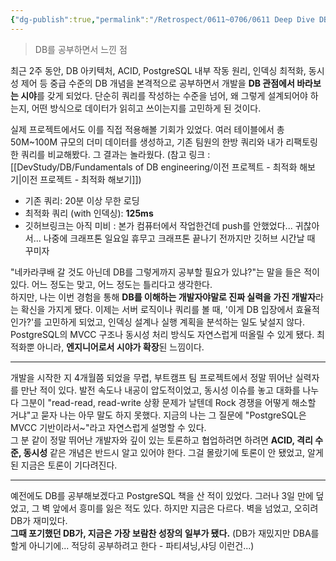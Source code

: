 ```yaml
---
{"dg-publish":true,"permalink":"/Retrospect/0611~0706/0611 Deep Dive DB/","noteIcon":"","created":"2025-06-16T21:24:01.417+09:00","updated":"2025-07-13T21:44:33.376+09:00"}
---
```




> DB를 공부하면서 느낀 점 

최근 2주 동안, DB 아키텍처, ACID, PostgreSQL 내부 작동 원리, 인덱싱 최적화, 동시성 제어 등 중급 수준의 DB 개념을 본격적으로 공부하면서 개발을 **DB 관점에서 바라보는 시야**를 갖게 되었다. 단순히 쿼리를 작성하는 수준을 넘어, 왜 그렇게 설계되어야 하는지, 어떤 방식으로 데이터가 읽히고 쓰이는지를 고민하게 된 것이다.

실제 프로젝트에서도 이를 직접 적용해볼 기회가 있었다. 여러 테이블에서 총 50M~100M 규모의 더미 데이터를 생성하고, 기존 팀원의 한방 쿼리와 내가 리팩토링한 쿼리를 비교해봤다. 그 결과는 놀라웠다.
(참고 링크 : [[DevStudy/DB/Fundamentals of DB engineering/이전 프로젝트 - 최적화 해보기\|이전 프로젝트 - 최적화 해보기]])
- 기존 쿼리: 20분 이상 무한 로딩
- 최적화 쿼리 (with 인덱싱): **125ms**
- 깃허브링크는 아직 미비 : 본가 컴퓨터에서 작업한건데 push를 안했었다... 귀찮아서... 나중에 크래프톤 일요일 휴무고 크래프톤 끝나기 전까지만 깃허브 시간날 때 꾸미자


"네카라쿠배 갈 것도 아닌데 DB를 그렇게까지 공부할 필요가 있냐?"는 말을 들은 적이 있다. 어느 정도는 맞고, 어느 정도는 틀리다고 생각한다.  
하지만, 나는 이번 경험을 통해 **DB를 이해하는 개발자야말로 진짜 실력을 가진 개발자**라는 확신을 가지게 됐다.
이제는 서버 로직이나 쿼리를 볼 때, '이게 DB 입장에서 효율적인가?'를 고민하게 되었고, 인덱싱 설계나 실행 계획을 분석하는 일도 낯설지 않다. PostgreSQL의 MVCC 구조나 동시성 처리 방식도 자연스럽게 떠올릴 수 있게 됐다. 최적화뿐 아니라, **엔지니어로서 시야가 확장**된 느낌이다.

---
개발을 시작한 지 4개월쯤 되었을 무렵, 부트캠프 팀 프로젝트에서 정말 뛰어난 실력자를 만난 적이 있다. 발전 속도나 내공이 압도적이었고, 동시성 이슈를 놓고 대화를 나누다 그분이 "read-read, read-write 상황 문제가 날텐데 Rock 경쟁을 어떻게 해소할 거냐"고 묻자 나는 아무 말도 하지 못했다. 지금의 나는 그 질문에 "PostgreSQL은 MVCC 기반이라서~"라고 자연스럽게 설명할 수 있다.  
그 분 같이 정말 뛰어난 개발자와 깊이 있는 토론하고 협업하려면 하려면 **ACID, 격리 수준, 동시성** 같은 개념은 반드시 알고 있어야 한다. 그걸 몰랐기에 토론이 안 됐었고, 알게 된 지금은 토론이 기다려진다.

--- 
예전에도 DB를 공부해보겠다고 PostgreSQL 책을 산 적이 있었다. 그러나 3일 만에 덮었고, 그 벽 앞에서 흥미를 잃은 적도 있다. 하지만 지금은 다르다. 벽을 넘었고, 오히려 DB가 재미있다.  
**그때 포기했던 DB가, 지금은 가장 보람찬 성장의 일부가 됐다.**
(DB가 재밌지만 DBA를 할게 아니기에... 적당히 공부하려고 한다 - 파티셔닝,샤딩 이런건...)